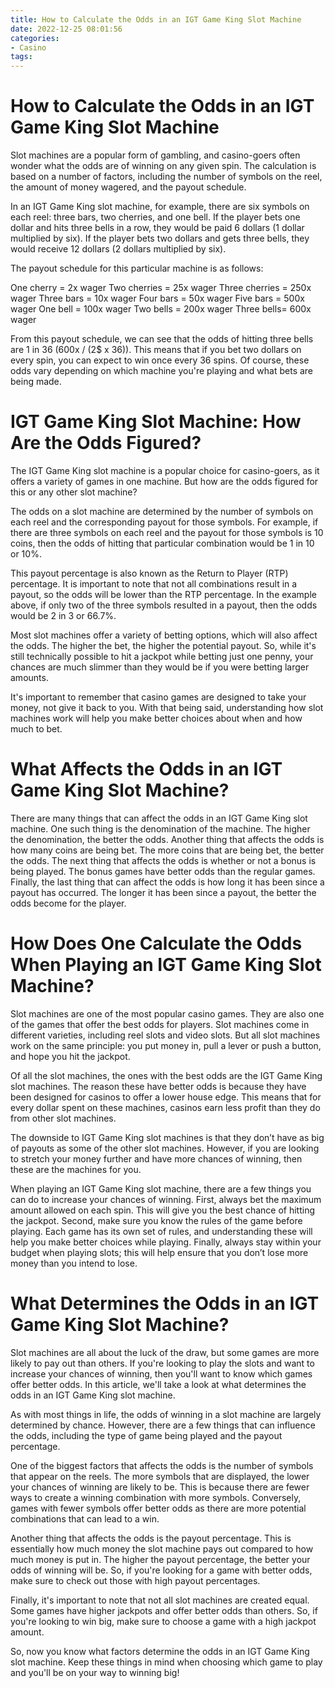 ```yaml
---
title: How to Calculate the Odds in an IGT Game King Slot Machine
date: 2022-12-25 08:01:56
categories:
- Casino
tags:
---
```



#  How to Calculate the Odds in an IGT Game King Slot Machine

Slot machines are a popular form of gambling, and casino-goers often wonder what the odds are of winning on any given spin. The calculation is based on a number of factors, including the number of symbols on the reel, the amount of money wagered, and the payout schedule.

In an IGT Game King slot machine, for example, there are six symbols on each reel: three bars, two cherries, and one bell. If the player bets one dollar and hits three bells in a row, they would be paid 6 dollars (1 dollar multiplied by six). If the player bets two dollars and gets three bells, they would receive 12 dollars (2 dollars multiplied by six).

The payout schedule for this particular machine is as follows:

One cherry = 2x wager
Two cherries = 25x wager
Three cherries = 250x wager
Three bars = 10x wager
Four bars = 50x wager
Five bars = 500x wager 
One bell = 100x wager 
Two bells = 200x wager 
Three bells= 600x wager


From this payout schedule, we can see that the odds of hitting three bells are 1 in 36 (600x / (2$ x 36)). This means that if you bet two dollars on every spin, you can expect to win once every 36 spins. Of course, these odds vary depending on which machine you're playing and what bets are being made.

#  IGT Game King Slot Machine: How Are the Odds Figured?

The IGT Game King slot machine is a popular choice for casino-goers, as it offers a variety of games in one machine. But how are the odds figured for this or any other slot machine?

The odds on a slot machine are determined by the number of symbols on each reel and the corresponding payout for those symbols. For example, if there are three symbols on each reel and the payout for those symbols is 10 coins, then the odds of hitting that particular combination would be 1 in 10 or 10%.

This payout percentage is also known as the Return to Player (RTP) percentage. It is important to note that not all combinations result in a payout, so the odds will be lower than the RTP percentage. In the example above, if only two of the three symbols resulted in a payout, then the odds would be 2 in 3 or 66.7%.

Most slot machines offer a variety of betting options, which will also affect the odds. The higher the bet, the higher the potential payout. So, while it's still technically possible to hit a jackpot while betting just one penny, your chances are much slimmer than they would be if you were betting larger amounts.

It's important to remember that casino games are designed to take your money, not give it back to you. With that being said, understanding how slot machines work will help you make better choices about when and how much to bet.

#  What Affects the Odds in an IGT Game King Slot Machine?

There are many things that can affect the odds in an IGT Game King slot machine. One such thing is the denomination of the machine. The higher the denomination, the better the odds. Another thing that affects the odds is how many coins are being bet. The more coins that are being bet, the better the odds. The next thing that affects the odds is whether or not a bonus is being played. The bonus games have better odds than the regular games. Finally, the last thing that can affect the odds is how long it has been since a payout has occurred. The longer it has been since a payout, the better the odds become for the player.

#  How Does One Calculate the Odds When Playing an IGT Game King Slot Machine?

Slot machines are one of the most popular casino games. They are also one of the games that offer the best odds for players. Slot machines come in different varieties, including reel slots and video slots. But all slot machines work on the same principle: you put money in, pull a lever or push a button, and hope you hit the jackpot.

Of all the slot machines, the ones with the best odds are the IGT Game King slot machines. The reason these have better odds is because they have been designed for casinos to offer a lower house edge. This means that for every dollar spent on these machines, casinos earn less profit than they do from other slot machines.

The downside to IGT Game King slot machines is that they don’t have as big of payouts as some of the other slot machines. However, if you are looking to stretch your money further and have more chances of winning, then these are the machines for you.

When playing an IGT Game King slot machine, there are a few things you can do to increase your chances of winning. First, always bet the maximum amount allowed on each spin. This will give you the best chance of hitting the jackpot. Second, make sure you know the rules of the game before playing. Each game has its own set of rules, and understanding these will help you make better choices while playing. Finally, always stay within your budget when playing slots; this will help ensure that you don’t lose more money than you intend to lose.

#  What Determines the Odds in an IGT Game King Slot Machine?

Slot machines are all about the luck of the draw, but some games are more likely to pay out than others. If you're looking to play the slots and want to increase your chances of winning, then you'll want to know which games offer better odds. In this article, we'll take a look at what determines the odds in an IGT Game King slot machine.

As with most things in life, the odds of winning in a slot machine are largely determined by chance. However, there are a few things that can influence the odds, including the type of game being played and the payout percentage.

One of the biggest factors that affects the odds is the number of symbols that appear on the reels. The more symbols that are displayed, the lower your chances of winning are likely to be. This is because there are fewer ways to create a winning combination with more symbols. Conversely, games with fewer symbols offer better odds as there are more potential combinations that can lead to a win.

Another thing that affects the odds is the payout percentage. This is essentially how much money the slot machine pays out compared to how much money is put in. The higher the payout percentage, the better your odds of winning will be. So, if you're looking for a game with better odds, make sure to check out those with high payout percentages.

 Finally, it's important to note that not all slot machines are created equal. Some games have higher jackpots and offer better odds than others. So, if you're looking to win big, make sure to choose a game with a high jackpot amount.

So, now you know what factors determine the odds in an IGT Game King slot machine. Keep these things in mind when choosing which game to play and you'll be on your way to winning big!